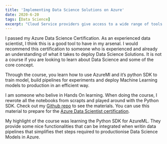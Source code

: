 ```yaml
---
title: 'Implementing Data Science Solutions on Azure'
date: 2020-6-20
tags: [Data Science]
excerpt: "Cloud Service providers give access to a wide range of tools. After Passing my Azure Data Scientist Exam, I wrote a series of notebooks for my reference"
---
```


I passed my Azure Data Science Certification. As an experienced data scientist, I think this is a good tool to have in my arsenal. I would recommend this certification to someone who is experienced and already an understanding of what it takes to deploy Data Science Solutions. It is not a course if you are looking to learn about Data Science and some of the core concept.

Through the course, you learn how to use AzureMl and it’s python SDK to train model, build pipelines for experiments and deploy Machine Learning models to production in an efficient way.

I am someone who belive in Hands On learning. When doing the course, I rewrote all the notebooks from scrapts and played around with the Python SDK. Check out my <a href="https://github.com/yuvrajdomun/azureml">Github repo</a> to see the materials. You can use this material to prepare for the <a href="https://docs.microsoft.com/en-us/learn/certifications/azure-data-scientist">Azure Data Scientist certification</a>.

My highlight of the course was learning the Python SDK for AzureML. They provide some nice functionalities that can be integrated when writin data pipelines that simplifies thet steps required to productionise Data Science Models in Azure.

<div data-iframe-width="270" data-iframe-height="270" data-iframe-style="background: #eb4034;"  data-share-badge-id="3184b789-bb39-4fd2-82fb-3b4f8636d5cc" data-share-badge-host="https://www.youracclaim.com"></div><script type="text/javascript" async src="//cdn.youracclaim.com/assets/utilities/embed.js"></script>